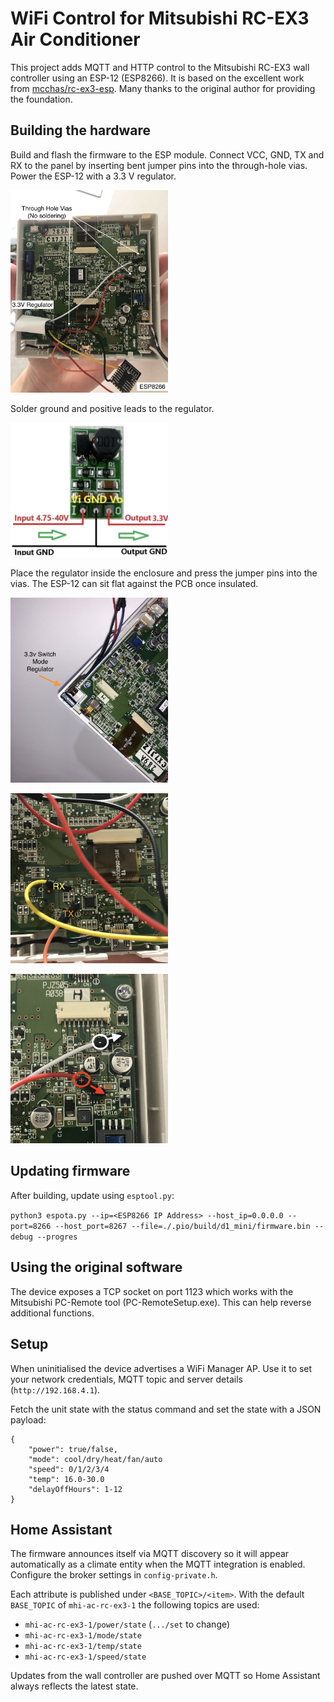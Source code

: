 # WiFi Control for Mitsubishi RC-EX3 Air Conditioner

This project adds MQTT and HTTP control to the Mitsubishi RC-EX3 wall controller using an ESP-12 (ESP8266). It is based on the excellent work from [mcchas/rc-ex3-esp](https://github.com/mcchas/rc-ex3-esp). Many thanks to the original author for providing the foundation.

## Building the hardware

Build and flash the firmware to the ESP module. Connect VCC, GND, TX and RX to the panel by inserting bent jumper pins into the through-hole vias. Power the ESP-12 with a 3.3&nbsp;V regulator.

[<img src="images/rc3-overview.png" width=50%/>](image.png)

Solder ground and positive leads to the regulator.

[<img src="images/buck.png" width=50%/>](image.png)

Place the regulator inside the enclosure and press the jumper pins into the vias. The ESP-12 can sit flat against the PCB once insulated.

[<img src="images/rc3-regulator-placement.png" width=50%/>](image.png)

[<img src="images/rc3-ttl-uart.png" width=50%/>](image.png)

[<img src="images/rc3-regulator-power.png" width=50%/>](image.png)

## Updating firmware

After building, update using `esptool.py`:

`python3 espota.py --ip=<ESP8266 IP Address> --host_ip=0.0.0.0 --port=8266 --host_port=8267 --file=./.pio/build/d1_mini/firmware.bin --debug --progres`

## Using the original software

The device exposes a TCP socket on port 1123 which works with the Mitsubishi PC-Remote tool (PC-RemoteSetup.exe). This can help reverse additional functions.

## Setup

When uninitialised the device advertises a WiFi Manager AP. Use it to set your network credentials, MQTT topic and server details (`http://192.168.4.1`).

Fetch the unit state with the status command and set the state with a JSON payload:

```
{
    "power": true/false,
    "mode": cool/dry/heat/fan/auto
    "speed": 0/1/2/3/4
    "temp": 16.0-30.0
    "delayOffHours": 1-12
}
```

## Home Assistant

The firmware announces itself via MQTT discovery so it will appear automatically as a climate entity when the MQTT integration is enabled. Configure the broker settings in `config-private.h`.

Each attribute is published under `<BASE_TOPIC>/<item>`. With the default `BASE_TOPIC` of `mhi-ac-rc-ex3-1` the following topics are used:

- `mhi-ac-rc-ex3-1/power/state` (`.../set` to change)
- `mhi-ac-rc-ex3-1/mode/state`
- `mhi-ac-rc-ex3-1/temp/state`
- `mhi-ac-rc-ex3-1/speed/state`

Updates from the wall controller are pushed over MQTT so Home Assistant always reflects the latest state.
